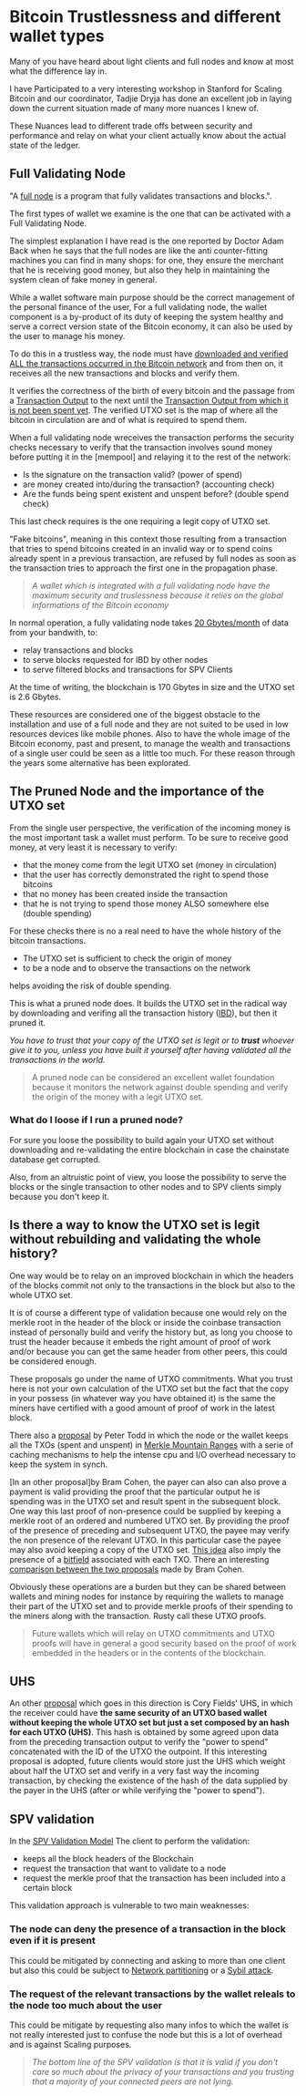 # Bitcoin Trustlessness and different wallet types

Many of you have heard about light clients and full nodes and know at most what
the difference lay in.

I have Participated to a very interesting workshop in Stanford for Scaling Bitcoin
and our coordinator, Tadjie Dryja has done an excellent job in
laying down the current situation made of many more nuances I knew of.

These Nuances lead to different trade offs between security and performance
and relay on what your client actually know about the actual state of
the ledger.

## Full Validating Node

"A [full node][fullNode] is a program that fully validates transactions and blocks.".

The first types of wallet we examine is the one that can be activated with a Full 
Validating Node.

The simplest explanation I have read is the one reported by Doctor Adam Back when he
says that the full nodes are like the anti counter-fitting machines you can
find in many shops: for one, they ensure the merchant that he is receiving good money,
but also they help in maintaining the system clean of fake money in general.

While a wallet software main purpose should be the correct management of the personal 
finance of the user, For a full validating node, the wallet component is a by-product 
of its duty of keeping the system healthy and serve a correct version state of the 
Bitcoin economy, it can also be used by the user to manage his money.

To do this in a trustless way, the node must have [downloaded and verified ALL the 
transactions occurred in the Bitcoin network][IBD] and from then on, it receives all the new 
transactions and blocks and verify them.

It verifies the correctness of the birth of every bitcoin and the passage from a [Transaction 
Output][TXO] to the next until the [Transaction Output from which it is not been spent yet][UTXO].
The verified UTXO set is the map of where all the bitcoin in circulation are and of 
what is required to spend them. 

When a full validating node wreceives the transaction performs the security
checks necessary to verify that the transaction involves sound money before
putting it in the [mempool] and relaying it to the rest of the network:

* Is the signature on the transaction valid? (power of spend)
* are money created into/during the transaction? (accounting check)
* Are the funds being spent existent and unspent before? (double spend check)

This last check requires is the one requiring a legit copy of UTXO set.

"Fake bitcoins", meaning in this context those resulting from a transaction that 
tries to spend bitcoins created in an invalid way or to spend coins already 
spent in a previous transaction, are refused by full nodes as soon as the 
transaction tries to approach the first one in the propagation phase.

>*A wallet which is integrated with a full validating node have the maximum security 
and truslessness because it relies on the global informations of the Bitcoin economy*

In normal operation, a fully validating node takes [20 Gbytes/month][MinimumRequirements]
of data from your bandwith, to:

* relay transactions and blocks
* to serve blocks requested for IBD by other nodes
* to serve filtered blocks and transactions for SPV Clients

At the time of writing, the blockchain is 170 Gbytes in size and the UTXO set
is 2.6 Gbytes.

These resources are considered one of the biggest obstacle to the installation
and use of a full node and they are not suited to be used in low resources 
devices like mobile phones. Also to have the whole image of the Bitcoin economy, 
past and present, to manage the wealth and transactions of a single user could be 
seen as a little too much. For these reason through the years some alternative 
has been explorated.

## The Pruned Node and the importance of the UTXO set

From the single user perspective, the verification of the incoming money is the 
most important task a wallet must perform. To be sure to receive good money, at 
very least it is necessary to verify:

* that the money come from the legit UTXO set (money in circulation)
* that the user has correctly demonstrated the right to spend those bitcoins
* that no money has been created inside the transaction
* that he is not trying to spend those money ALSO somewhere else (double spending)

For these checks there is no a real need to have the whole history of the bitcoin 
transactions.

* The UTXO set is sufficient to check the origin of money
* to be a node and to observe the transactions on the network

helps avoiding the risk of double spending.

This is what a pruned node does. It builds the UTXO set in the radical way by 
downloading and verifing all the transaction history ([IBD]), but then it pruned it.

*You have to trust that your copy of the UTXO set is legit or to **trust** 
whoever give it to you, unless you have built it yourself after having 
validated all the transactions in the world.*

>A pruned node can be considered an excellent wallet foundation because it monitors 
the network against double spending and verify the origin of the money with a legit 
UTXO set.

### What do I loose if I run a pruned node?

For sure you loose the possibility to build again your UTXO set without
downloading and re-validating the entire blockchain in case the chainstate
database get corrupted.

Also, from an altruistic point of view, you loose the possibility to serve
the blocks or the single transaction to other nodes and to SPV clients
simply because you don't keep it.


## Is there a way to know the UTXO set is legit without rebuilding and validating the whole history?

One way would be to relay on an improved blockchain in which the headers of 
the blocks commit not only to the transactions in the block but also to the 
whole UTXO set. 

It is of course a different type of validation because one would rely 
on the merkle root in the header of the block or inside the coinbase 
transaction instead of personally build and verify the history but, 
as long you choose to trust the header because it embeds the right amount 
of proof of work and/or because you can get the same header from other 
peers, this could be considered enough.

These proposals go under the name of UTXO commitments.
What you trust here is not your own calculation of the UTXO set but the fact
that the copy in your possess (in whatever way you have obtained it) is the
same the miners have certified with a good amount of proof of work in the 
latest block.

There also a [proposal][TXOCommitments] by Peter Todd in which the node or 
the wallet keeps all the TXOs (spent and unspent) in [Merkle Mountain Ranges][MMR] 
with a serie of caching mechanisms to help the intense cpu and I/O overhead 
necessary to keep the system in synch.

[In an other proposal]by Bram Cohen, the payer can also can also prove a 
payment is valid providing the proof that the particular output he is spending 
was in the UTXO set and result spent in the subsequent block. 
One way this last proof of non-presence could be supplied by keeping a merkle 
root of an ordered and numbered UTXO set. By providing the proof of the 
presence of preceding and subsequent UTXO, the payee may verify the non 
presence of the relevant UTXO. In this particular case the payee may also 
avoid keeping a copy of the UTXO set. [This idea][UTXOProofs] also imply the presence of a [bitfield][TXOBitfields] 
associated with each TXO. There an interesting [comparison between the two 
proposals](https://lists.linuxfoundation.org/pipermail/bitcoin-dev/2016-June/012758.html)
made by Bram Cohen. 

Obviously these operations are a burden but they can be shared between wallets
and mining nodes for instance by requiring the wallets to manage their part
of the UTXO set and to provide merkle proofs of their spending to the miners
along with the transaction. Rusty call these UTXO proofs.

>Future wallets which will relay on UTXO commitments and UTXO proofs 
will have in general a good security based on the proof of work embedded in 
the headers or in the contents of the blockchain.


## UHS

An other [proposal][UHS] which goes in this direction is Cory Fields' UHS, in which 
the receiver could have **the same security of an UTXO based wallet without keeping the 
whole UTXO set but just a set composed by an hash for each UTXO (UHS)**.
This hash is obtained by some agreed upon data from the preceding transaction 
output to verify the "power to spend" concatenated with the ID of the UTXO the outpoint. 
If this interesting proposal is adopted, future clients would store just 
the UHS which weight about half the UTXO set and verify in a very fast way 
the incoming transaction, by checking the existence of the hash of the data supplied 
by the payer in the UHS (after or while verifying the "power to spend").

## SPV validation

In the [SPV Validation Model][SPVValidation] The client to perform the validation:

* keeps all the block headers of the Blockchain
* request the transaction that want to validate to a node
* request the merkle proof that the transaction has been included into a 
certain block

This validation approach is vulnerable to two main weaknesses:

### The node can deny the presence of a transaction in the block even if it is present 

This could be mitigated by connecting and asking to more than one client but 
also this could be subject to [Network partitioning][NetworkPartitioning] 
or a [Sybil attack][SybilAttack].

### The request of the relevant transactions by the wallet releals to the node too much about the user

This could be mitigate by requesting also many infos to which the wallet is 
not really interested just to confuse the node but this is a lot of overhead 
and is against Scaling purposes.

>*The bottom line of the SPV validation is that it is valid if you don't 
care so much about the privacy of your transactions and you trusting that 
a majority of your connected peers are not lying.*


[fullNode]: https://btcinformation.org/en/full-node
[MinimumRequirements]: https://btcinformation.org/en/full-node#minimum-requirements
[IBD]: https://btcinformation.org/en/glossary/initial-block-download
[TXO]: https://btcinformation.org/en/glossary/output
[UTXO]: https://btcinformation.org/en/glossary/unspent-transaction-output
[TXOCommitments]: https://petertodd.org/2016/delayed-txo-commitments
[MMR]: https://lists.linuxfoundation.org/pipermail/bitcoin-dev/2017-February/013592.html
[UTXOProofs]: https://diyhpl.us/wiki/transcripts/sf-bitcoin-meetup/2017-07-08-bram-cohen-merkle-sets/
[TXOBitfields]: https://lists.linuxfoundation.org/pipermail/bitcoin-dev/2017-March/013928.html
[UHS]: https://lists.linuxfoundation.org/pipermail/bitcoin-dev/2018-May/015967.html
[SPVValidation]: https://btcinformation.org/en/developer-guide#simplified-payment-verification-spv
[NetworkPartitioning]: https://news.ycombinator.com/item?id=14594172
[SybilAttack]: https://en.wikipedia.org/wiki/Sybil_attack
